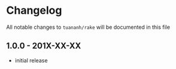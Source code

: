 # Changelog

All notable changes to `tuananh/rake` will be documented in this file

## 1.0.0 - 201X-XX-XX

- initial release
